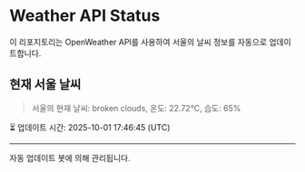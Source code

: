 
# Weather API Status

이 리포지토리는 OpenWeather API를 사용하여 서울의 날씨 정보를 자동으로 업데이트합니다.

## 현재 서울 날씨
> 서울의 현재 날씨: broken clouds, 온도: 22.72°C, 습도: 65%

⏳ 업데이트 시간: 2025-10-01 17:46:45 (UTC)

---
자동 업데이트 봇에 의해 관리됩니다.
